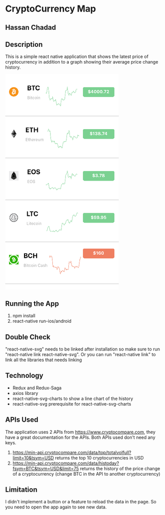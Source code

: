 # CryptoCurrency Map

## Hassan Chadad

## Description

This is a simple react native application that shows the latest price of cryptocurrency in addition to a graph showing their average price change history.

![alt text](./screenshot.png "Logo Title Text 1")

## Running the App

1. npm install
2. react-native run-ios/android

## Double Check

"react-native-svg" needs to be linked after installation so make sure to run "react-native link react-native-svg". Or you can run "react-native link" to link all the libraries that needs linking

## Technology

- Redux and Redux-Saga
- axios library
- react-native-svg-charts to show a line chart of the history
- react-native-svg prerequisite for react-native-svg-charts

## APIs Used

The application uses 2 APIs from https://www.cryptocompare.com, they have a great documentation for the APIs. Both APIs used don't need any keys.

1. https://min-api.cryptocompare.com/data/top/totalvolfull?limit=10&tsym=USD
   returns the top 10 cryptocurrencies in USD
2. https://min-api.cryptocompare.com/data/histoday?fsym=BTC&tsym=USD&limit=75 returns the history of the price change of a cryptocurrency (change BTC in the API to another cryptocurrency)

## Limitation

I didn't implement a button or a feature to reload the data in the page. So you need to open the app again to see new data.
